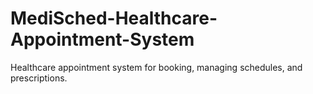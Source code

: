 # MediSched-Healthcare-Appointment-System
Healthcare appointment system for booking, managing schedules, and prescriptions.
